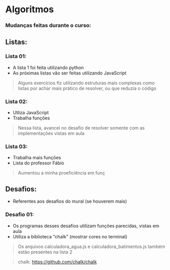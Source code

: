 # Algoritmos
### Mudanças feitas durante o curso:
## Listas:
### Lista 01:
* A lista 1 foi feita utilizando python 
* As próximas listas vão ser feitas utilizando JavaScript
> Alguns exercícios fiz utilizando estruturas mais complexas como listas por achar mais prático de resolver, ou que reduzia o código

### Lista 02:
* Utliza JavaScript
* Trabalha funções
> Nessa lista, avancei no desafio de resolver somente com as implementações vistas em aula

### Lista 03:
* Trabalha mais funções 
* Lista do professor Fábio
> Aumentou a minha proeficiência em funç

## Desafios:
* Referentes aos desafios do mural (se houverem mais)
### Desafio 01:
* Os programas desses desafios utilizam funções parecidas, vistas em aula
* Utiliza a biblioteca "chalk" (mostrar cores no terminal)
> Os arquivos calculadora_agua.js e calculadora_batimentos.js também estão presentes na lista 2

> chalk: https://github.com/chalk/chalk
